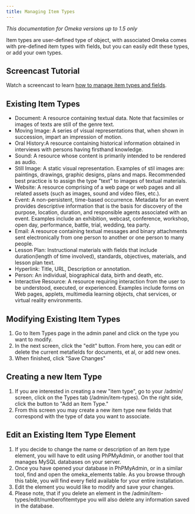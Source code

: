 ```yaml
---
title: Managing Item Types
---
```

*This documentation for Omeka versions up to 1.5 only*

Item types are user-defined type of object, with associated Omeka comes with pre-defined item types with fields, but you can easily edit these types, or add your own types.

Screencast Tutorial
----------------------------------------------------------------

Watch a screencast to learn [how to manage item types and fields](../1x_documentation/1x_Screencasts/ItemTypesandFields1.0.mov).

Existing Item Types
----------------------------------------------------------------
-   Document: A resource containing textual data. Note that facsimiles or images of texts are still of the genre text.
-   Moving Image: A series of visual representations that, when shown in succession, impart an impression of motion.
-   Oral History:A resource containing historical information obtained in interviews with persons having firsthand knowledge.
-   Sound: A resource whose content is primarily intended to be rendered as audio.
-   Still Image: A static visual representation. Examples of stil images are: paintings, drawings, graphic designs, plans and maps. Recommended best practice is to assign the type "text" to images of textual materials.
-   Website: A resource comprising of a web page or web pages and all related assets (such as images, sound and video files, etc.).
-   Event: A non-persistent, time-based occurrence. Metadata for an event provides descriptive information that is the basis for discovery of the purpose, location, duration, and responsible agents associated with an event. Examples include an exhibition, webcast, conference, workshop, open day, performance, battle, trial, wedding, tea party.
-   Email: A resource containing textual messages and binary attachments sent electronically from one person to another or one person to many people.
-   Lesson Plan: Instructional materials with fields that include     duration(length of time involved), standards, objectives, materials, and lesson plan text.
-   Hyperlink: Title, URL, Description or annotation.
-   Person: An individual, biographical data, birth and death, etc.
-   Interactive Resource: A resource requiring interaction from the user to be understood, executed, or experienced. Examples include forms on Web pages, applets, multimedia learning objects, chat services,  or virtual reality environments.

Modifying Existing Item Types
----------------------------------------------------------------
1.  Go to Item Types page in the admin panel and click on the type you want to modify.
2.  In the next screen, click the "edit" button. From here, you can edit or delete the current metafields for documents, et al, or add new ones.
3.  When finished, click "Save Changes"

Creating a new Item Type
----------------------------------------------------------------
1.  If you are interested in creating a new "item type", go to your /admin/ screen, click on the Types tab (/admin/item-types). On the right side, click the button to "Add an Item Type."
2.  From this screen you may create a new item type new fields that correspond with the type of data you want to associate.

Edit an Existing Item Type Element
----------------------------------------------------------------
1.  If you decide to change the name or description of an item type element, you will have to edit using PhPMyAdmin, or another tool that manages MySQL databases on your server.
2.  Once you have opened your database in PhPMyAdmin, or in a similar tool, find and open the omeka\_elements table. As you browse through this table, you will find every field available for your entire installation.
3.  Edit the element you would like to modify and save your changes.
4.  Please note, that if you delete an element in the /admin/item-types/edit/numberofitemtype you will also delete any information saved in the database.